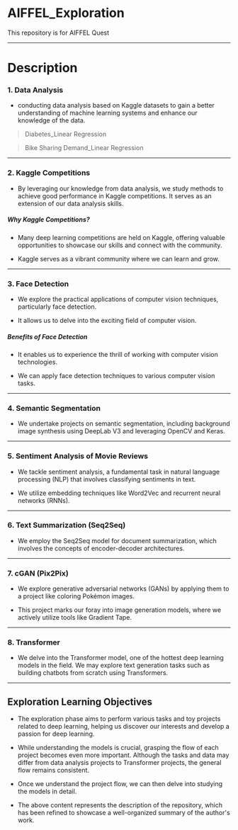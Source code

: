 # AIFFEL_Exploration

This repository is for AIFFEL Quest

* * *

# Description

### 1. Data Analysis

* conducting data analysis based on Kaggle datasets to gain a better understanding of machine learning systems and enhance our knowledge of the data.

> Diabetes_Linear Regression

> Bike Sharing Demand_Linear Regression

* * *

### 2. Kaggle Competitions

* By leveraging our knowledge from data analysis, we study methods to achieve good performance in Kaggle competitions. It serves as an extension of our data analysis skills.

##### Why Kaggle Competitions?

* Many deep learning competitions are held on Kaggle, offering valuable opportunities to showcase our skills and connect with the community.
  
* Kaggle serves as a vibrant community where we can learn and grow.

* * *

### 3. Face Detection

* We explore the practical applications of computer vision techniques, particularly face detection.
  
* It allows us to delve into the exciting field of computer vision.

##### Benefits of Face Detection

* It enables us to experience the thrill of working with computer vision technologies.
  
* We can apply face detection techniques to various computer vision tasks.

* * *

### 4. Semantic Segmentation

* We undertake projects on semantic segmentation, including background image synthesis using DeepLab V3 and leveraging OpenCV and Keras.

* * *

### 5. Sentiment Analysis of Movie Reviews

* We tackle sentiment analysis, a fundamental task in natural language processing (NLP) that involves classifying sentiments in text.

* We utilize embedding techniques like Word2Vec and recurrent neural networks (RNNs).

* * *

### 6. Text Summarization (Seq2Seq)

* We employ the Seq2Seq model for document summarization, which involves the concepts of encoder-decoder architectures.

* * *

### 7. cGAN (Pix2Pix)

* We explore generative adversarial networks (GANs) by applying them to a project like coloring Pokémon images.

* This project marks our foray into image generation models, where we actively utilize tools like Gradient Tape.

* * *

### 8. Transformer

* We delve into the Transformer model, one of the hottest deep learning models in the field. We may explore text generation tasks such as building chatbots from scratch using Transformers.

* * *

## Exploration Learning Objectives

* The exploration phase aims to perform various tasks and toy projects related to deep learning, helping us discover our interests and develop a passion for deep learning.

* While understanding the models is crucial, grasping the flow of each project becomes even more important. Although the tasks and data may differ from data analysis projects to Transformer projects, the general flow remains consistent.

* Once we understand the project flow, we can then delve into studying the models in detail.

* The above content represents the description of the repository, which has been refined to showcase a well-organized summary of the author's work.
